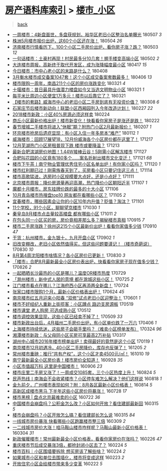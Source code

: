 [房产语料库索引](../../README.md)  > [楼市_小区](楼市_小区.md)
====
> [back](../README.md)

- [一周楼市：4新盘面世，多盘获规划，裕华区老旧小区整治名单曝光](http://jkwz.applinzi.com/ittc/7100328027517092870.html#%E4%B8%80%E5%91%A8%E6%A5%BC%E5%B8%82%EF%BC%9A4%E6%96%B0%E7%9B%98%E9%9D%A2%E4%B8%96%EF%BC%8C%E5%A4%9A%E7%9B%98%E8%8E%B7%E8%A7%84%E5%88%92%EF%BC%8C%E8%A3%95%E5%8D%8E%E5%8C%BA%E8%80%81%E6%97%A7%E5%B0%8F%E5%8C%BA%E6%95%B4%E6%B2%BB%E5%90%8D%E5%8D%95%E6%9B%9D%E5%85%89) 180507 *3* 
- [株洲5月楼市报价出炉，这60个小区还在涨！](http://jkwz.applinzi.com/ittc/7099388012150653963.html#%E6%A0%AA%E6%B4%B25%E6%9C%88%E6%A5%BC%E5%B8%82%E6%8A%A5%E4%BB%B7%E5%87%BA%E7%82%89%EF%BC%8C%E8%BF%9960%E4%B8%AA%E5%B0%8F%E5%8C%BA%E8%BF%98%E5%9C%A8%E6%B6%A8%EF%BC%81) 180504 *26* 
- [济南楼市行情看历下，100个小区二手房价出炉，看你房子涨？跌？](http://jkwz.applinzi.com/ittc/7098918458777666567.html#%E6%B5%8E%E5%8D%97%E6%A5%BC%E5%B8%82%E8%A1%8C%E6%83%85%E7%9C%8B%E5%8E%86%E4%B8%8B%EF%BC%8C100%E4%B8%AA%E5%B0%8F%E5%8C%BA%E4%BA%8C%E6%89%8B%E6%88%BF%E4%BB%B7%E5%87%BA%E7%82%89%EF%BC%8C%E7%9C%8B%E4%BD%A0%E6%88%BF%E5%AD%90%E6%B6%A8%EF%BC%9F%E8%B7%8C%EF%BC%9F) 180503 *12* 
- [一句话楼市：土豪村再现！村民最多分10几套！握手楼变高端小区](http://jkwz.applinzi.com/ittc/7098602932792722439.html#%E4%B8%80%E5%8F%A5%E8%AF%9D%E6%A5%BC%E5%B8%82%EF%BC%9A%E5%9C%9F%E8%B1%AA%E6%9D%91%E5%86%8D%E7%8E%B0%EF%BC%81%E6%9D%91%E6%B0%91%E6%9C%80%E5%A4%9A%E5%88%8610%E5%87%A0%E5%A5%97%EF%BC%81%E6%8F%A1%E6%89%8B%E6%A5%BC%E5%8F%98%E9%AB%98%E7%AB%AF%E5%B0%8F%E5%8C%BA) 180502 *2* 
- [大连楼市周报，高新终于取代开发区，成为涨降幅度最小区](http://jkwz.applinzi.com/ittc/7092974943811929095.html#%E5%A4%A7%E8%BF%9E%E6%A5%BC%E5%B8%82%E5%91%A8%E6%8A%A5%EF%BC%8C%E9%AB%98%E6%96%B0%E7%BB%88%E4%BA%8E%E5%8F%96%E4%BB%A3%E5%BC%80%E5%8F%91%E5%8C%BA%EF%BC%8C%E6%88%90%E4%B8%BA%E6%B6%A8%E9%99%8D%E5%B9%85%E5%BA%A6%E6%9C%80%E5%B0%8F%E5%8C%BA) 180417 *15* 
- [今日楼市：市中心老小区的末路是什么？](http://jkwz.applinzi.com/ittc/7089584044717376523.html#%E4%BB%8A%E6%97%A5%E6%A5%BC%E5%B8%82%EF%BC%9A%E5%B8%82%E4%B8%AD%E5%BF%83%E8%80%81%E5%B0%8F%E5%8C%BA%E7%9A%84%E6%9C%AB%E8%B7%AF%E6%98%AF%E4%BB%80%E4%B9%88%EF%BC%9F) 180408  
- [3月衡水楼市成交备案1047套！这个小区成交备案套数最多！](http://jkwz.applinzi.com/ittc/7088982498367505414.html#3%E6%9C%88%E8%A1%A1%E6%B0%B4%E6%A5%BC%E5%B8%82%E6%88%90%E4%BA%A4%E5%A4%87%E6%A1%881047%E5%A5%97%EF%BC%81%E8%BF%99%E4%B8%AA%E5%B0%8F%E5%8C%BA%E6%88%90%E4%BA%A4%E5%A4%87%E6%A1%88%E5%A5%97%E6%95%B0%E6%9C%80%E5%A4%9A%EF%BC%81) 180406 *13* 
- [楼市限购一周年，南昌211个小区的房价涨跌变化](http://jkwz.applinzi.com/ittc/7082935100990030854.html#%E6%A5%BC%E5%B8%82%E9%99%90%E8%B4%AD%E4%B8%80%E5%91%A8%E5%B9%B4%EF%BC%8C%E5%8D%97%E6%98%8C211%E4%B8%AA%E5%B0%8F%E5%8C%BA%E7%9A%84%E6%88%BF%E4%BB%B7%E6%B6%A8%E8%B7%8C%E5%8F%98%E5%8C%96) 180321 *4* 
- [十堰楼市：昔日最具升值潜力楼盘如今又当选文明物业小区](http://jkwz.applinzi.com/ittc/7082926345254601738.html#%E5%8D%81%E5%A0%B0%E6%A5%BC%E5%B8%82%EF%BC%9A%E6%98%94%E6%97%A5%E6%9C%80%E5%85%B7%E5%8D%87%E5%80%BC%E6%BD%9C%E5%8A%9B%E6%A5%BC%E7%9B%98%E5%A6%82%E4%BB%8A%E5%8F%88%E5%BD%93%E9%80%89%E6%96%87%E6%98%8E%E7%89%A9%E4%B8%9A%E5%B0%8F%E5%8C%BA) 180321 *1* 
- [每平米比周边小区便宜1万多元！楼市以后靠它了？](http://jkwz.applinzi.com/ittc/7082832431701033995.html#%E6%AF%8F%E5%B9%B3%E7%B1%B3%E6%AF%94%E5%91%A8%E8%BE%B9%E5%B0%8F%E5%8C%BA%E4%BE%BF%E5%AE%9C1%E4%B8%87%E5%A4%9A%E5%85%83%EF%BC%81%E6%A5%BC%E5%B8%82%E4%BB%A5%E5%90%8E%E9%9D%A0%E5%AE%83%E4%BA%86%EF%BC%9F) 180321  
- [【楼市的套路】威海市中心的老旧小区二手房到底有无投资价值？](http://jkwz.applinzi.com/ittc/7078026931604030471.html#%E3%80%90%E6%A5%BC%E5%B8%82%E7%9A%84%E5%A5%97%E8%B7%AF%E3%80%91%E5%A8%81%E6%B5%B7%E5%B8%82%E4%B8%AD%E5%BF%83%E7%9A%84%E8%80%81%E6%97%A7%E5%B0%8F%E5%8C%BA%E4%BA%8C%E6%89%8B%E6%88%BF%E5%88%B0%E5%BA%95%E6%9C%89%E6%97%A0%E6%8A%95%E8%B5%84%E4%BB%B7%E5%80%BC%EF%BC%9F) 180308 *6* 
- [石家庄节后楼市新动向！联盟小区西厢园列入今年改造计划！](http://jkwz.applinzi.com/ittc/7074721206643459088.html#%E7%9F%B3%E5%AE%B6%E5%BA%84%E8%8A%82%E5%90%8E%E6%A5%BC%E5%B8%82%E6%96%B0%E5%8A%A8%E5%90%91%EF%BC%81%E8%81%94%E7%9B%9F%E5%B0%8F%E5%8C%BA%E8%A5%BF%E5%8E%A2%E5%9B%AD%E5%88%97%E5%85%A5%E4%BB%8A%E5%B9%B4%E6%94%B9%E9%80%A0%E8%AE%A1%E5%88%92%EF%BC%81) 180227 *22* 
- [2018楼市新政：小区40%房源必须这样卖](http://jkwz.applinzi.com/ittc/7073585572180657169.html#2018%E6%A5%BC%E5%B8%82%E6%96%B0%E6%94%BF%EF%BC%9A%E5%B0%8F%E5%8C%BA40%25%E6%88%BF%E6%BA%90%E5%BF%85%E9%A1%BB%E8%BF%99%E6%A0%B7%E5%8D%96) 180224  
- [商丘小区最新价格出炉！楼市新变化！快看看你家房子是涨还是跌！](http://jkwz.applinzi.com/ittc/7072934553583092742.html#%E5%95%86%E4%B8%98%E5%B0%8F%E5%8C%BA%E6%9C%80%E6%96%B0%E4%BB%B7%E6%A0%BC%E5%87%BA%E7%82%89%EF%BC%81%E6%A5%BC%E5%B8%82%E6%96%B0%E5%8F%98%E5%8C%96%EF%BC%81%E5%BF%AB%E7%9C%8B%E7%9C%8B%E4%BD%A0%E5%AE%B6%E6%88%BF%E5%AD%90%E6%98%AF%E6%B6%A8%E8%BF%98%E6%98%AF%E8%B7%8C%EF%BC%81) 180222  
- [春节增城二手楼市将进入“休眠”期？附热门小区2月最新报价！](http://jkwz.applinzi.com/ittc/7067228411334755335.html#%E6%98%A5%E8%8A%82%E5%A2%9E%E5%9F%8E%E4%BA%8C%E6%89%8B%E6%A5%BC%E5%B8%82%E5%B0%86%E8%BF%9B%E5%85%A5%E2%80%9C%E4%BC%91%E7%9C%A0%E2%80%9D%E6%9C%9F%EF%BC%9F%E9%99%84%E7%83%AD%E9%97%A8%E5%B0%8F%E5%8C%BA2%E6%9C%88%E6%9C%80%E6%96%B0%E6%8A%A5%E4%BB%B7%EF%BC%81) 180207 *1* 
- [环京楼市抢房后遗症显现：有小区入住一年多房本“难产”](http://jkwz.applinzi.com/ittc/7057646706449974283.html#%E7%8E%AF%E4%BA%AC%E6%A5%BC%E5%B8%82%E6%8A%A2%E6%88%BF%E5%90%8E%E9%81%97%E7%97%87%E6%98%BE%E7%8E%B0%EF%BC%9A%E6%9C%89%E5%B0%8F%E5%8C%BA%E5%85%A5%E4%BD%8F%E4%B8%80%E5%B9%B4%E5%A4%9A%E6%88%BF%E6%9C%AC%E2%80%9C%E9%9A%BE%E4%BA%A7%E2%80%9D) 180112 *1* 
- [威海楼市：回顾17展望18，12月份威海各个小区房价都在这里了！](http://jkwz.applinzi.com/ittc/7047977087179162640.html#%E5%A8%81%E6%B5%B7%E6%A5%BC%E5%B8%82%EF%BC%9A%E5%9B%9E%E9%A1%BE17%E5%B1%95%E6%9C%9B18%EF%BC%8C12%E6%9C%88%E4%BB%BD%E5%A8%81%E6%B5%B7%E5%90%84%E4%B8%AA%E5%B0%8F%E5%8C%BA%E6%88%BF%E4%BB%B7%E9%83%BD%E5%9C%A8%E8%BF%99%E9%87%8C%E4%BA%86%EF%BC%81) 171217  
- [12月芜湖热门小区房租普现下跌 楼市或要降温？](http://jkwz.applinzi.com/ittc/7046475748062266384.html#12%E6%9C%88%E8%8A%9C%E6%B9%96%E7%83%AD%E9%97%A8%E5%B0%8F%E5%8C%BA%E6%88%BF%E7%A7%9F%E6%99%AE%E7%8E%B0%E4%B8%8B%E8%B7%8C+%E6%A5%BC%E5%B8%82%E6%88%96%E8%A6%81%E9%99%8D%E6%B8%A9%EF%BC%9F) 171213  
- [最新合肥滨湖房价地图！1.44W接棒云谷！5刚需小区解冻楼市](http://jkwz.applinzi.com/ittc/7040670761818260497.html#%E6%9C%80%E6%96%B0%E5%90%88%E8%82%A5%E6%BB%A8%E6%B9%96%E6%88%BF%E4%BB%B7%E5%9C%B0%E5%9B%BE%EF%BC%811.44W%E6%8E%A5%E6%A3%92%E4%BA%91%E8%B0%B7%EF%BC%815%E5%88%9A%E9%9C%80%E5%B0%8F%E5%8C%BA%E8%A7%A3%E5%86%BB%E6%A5%BC%E5%B8%82) 171127  
- [合肥叫花园的小区竟有180多个……案名折射出楼市文化变迁！](http://jkwz.applinzi.com/ittc/7038485557196358673.html#%E5%90%88%E8%82%A5%E5%8F%AB%E8%8A%B1%E5%9B%AD%E7%9A%84%E5%B0%8F%E5%8C%BA%E7%AB%9F%E6%9C%89180%E5%A4%9A%E4%B8%AA%E2%80%A6%E2%80%A6%E6%A1%88%E5%90%8D%E6%8A%98%E5%B0%84%E5%87%BA%E6%A5%BC%E5%B8%82%E6%96%87%E5%8C%96%E5%8F%98%E8%BF%81%EF%BC%81) 171121 *68* 
- [楼市下午茶丨南宁物业管理优秀住宅小区名单出炉！有你家小区吗？](http://jkwz.applinzi.com/ittc/7038124354775286801.html#%E6%A5%BC%E5%B8%82%E4%B8%8B%E5%8D%88%E8%8C%B6%E4%B8%A8%E5%8D%97%E5%AE%81%E7%89%A9%E4%B8%9A%E7%AE%A1%E7%90%86%E4%BC%98%E7%A7%80%E4%BD%8F%E5%AE%85%E5%B0%8F%E5%8C%BA%E5%90%8D%E5%8D%95%E5%87%BA%E7%82%89%EF%BC%81%E6%9C%89%E4%BD%A0%E5%AE%B6%E5%B0%8F%E5%8C%BA%E5%90%97%EF%BC%9F) 171120 *1* 
- [楼市红利期已过！刚需族春天到了，买房看小区只要记住这三点！](http://jkwz.applinzi.com/ittc/7035944628132512785.html#%E6%A5%BC%E5%B8%82%E7%BA%A2%E5%88%A9%E6%9C%9F%E5%B7%B2%E8%BF%87%EF%BC%81%E5%88%9A%E9%9C%80%E6%97%8F%E6%98%A5%E5%A4%A9%E5%88%B0%E4%BA%86%EF%BC%8C%E4%B9%B0%E6%88%BF%E7%9C%8B%E5%B0%8F%E5%8C%BA%E5%8F%AA%E8%A6%81%E8%AE%B0%E4%BD%8F%E8%BF%99%E4%B8%89%E7%82%B9%EF%BC%81) 171114  
- [楼市高歌猛进，选房时小区规模要大点好，还是小点好？](http://jkwz.applinzi.com/ittc/7034634957056640016.html#%E6%A5%BC%E5%B8%82%E9%AB%98%E6%AD%8C%E7%8C%9B%E8%BF%9B%EF%BC%8C%E9%80%89%E6%88%BF%E6%97%B6%E5%B0%8F%E5%8C%BA%E8%A7%84%E6%A8%A1%E8%A6%81%E5%A4%A7%E7%82%B9%E5%A5%BD%EF%BC%8C%E8%BF%98%E6%98%AF%E5%B0%8F%E7%82%B9%E5%A5%BD%EF%BC%9F) 171111  
- [北京楼市周报：降价房源量再迎高潮，热门降价小区朝阳近半](http://jkwz.applinzi.com/ittc/7033262489301681169.html#%E5%8C%97%E4%BA%AC%E6%A5%BC%E5%B8%82%E5%91%A8%E6%8A%A5%EF%BC%9A%E9%99%8D%E4%BB%B7%E6%88%BF%E6%BA%90%E9%87%8F%E5%86%8D%E8%BF%8E%E9%AB%98%E6%BD%AE%EF%BC%8C%E7%83%AD%E9%97%A8%E9%99%8D%E4%BB%B7%E5%B0%8F%E5%8C%BA%E6%9C%9D%E9%98%B3%E8%BF%91%E5%8D%8A) 171107 *1* 
- [魔都十月楼市，房东挂牌价跌的最多的十大小区](http://jkwz.applinzi.com/ittc/7032860877198459920.html#%E9%AD%94%E9%83%BD%E5%8D%81%E6%9C%88%E6%A5%BC%E5%B8%82%EF%BC%8C%E6%88%BF%E4%B8%9C%E6%8C%82%E7%89%8C%E4%BB%B7%E8%B7%8C%E7%9A%84%E6%9C%80%E5%A4%9A%E7%9A%84%E5%8D%81%E5%A4%A7%E5%B0%8F%E5%8C%BA) 171106  
- [10月青岛楼市热搜盘top10 网友都在看哪些小区？](http://jkwz.applinzi.com/ittc/7032240687775482897.html#10%E6%9C%88%E9%9D%92%E5%B2%9B%E6%A5%BC%E5%B8%82%E7%83%AD%E6%90%9C%E7%9B%98top10+%E7%BD%91%E5%8F%8B%E9%83%BD%E5%9C%A8%E7%9C%8B%E5%93%AA%E4%BA%9B%E5%B0%8F%E5%8C%BA%EF%BC%9F) 171105 *2* 
- [宜春楼市，哪些因素会让你的小区10年内升值？贬值？淘汰？](http://jkwz.applinzi.com/ittc/7030999844242588689.html#%E5%AE%9C%E6%98%A5%E6%A5%BC%E5%B8%82%EF%BC%8C%E5%93%AA%E4%BA%9B%E5%9B%A0%E7%B4%A0%E4%BC%9A%E8%AE%A9%E4%BD%A0%E7%9A%84%E5%B0%8F%E5%8C%BA10%E5%B9%B4%E5%86%85%E5%8D%87%E5%80%BC%EF%BC%9F%E8%B4%AC%E5%80%BC%EF%BC%9F%E6%B7%98%E6%B1%B0%EF%BC%9F) 171101  
- [11个学校，91个小区，聊聊望京楼市](http://jkwz.applinzi.com/ittc/7030034781268608017.html#11%E4%B8%AA%E5%AD%A6%E6%A0%A1%EF%BC%8C91%E4%B8%AA%E5%B0%8F%E5%8C%BA%EF%BC%8C%E8%81%8A%E8%81%8A%E6%9C%9B%E4%BA%AC%E6%A5%BC%E5%B8%82) 171030 *1* 
- [秦皇岛9月楼市点击量较高楼盘 都有哪些小区](http://jkwz.applinzi.com/ittc/7023116028853355537.html#%E7%A7%A6%E7%9A%87%E5%B2%9B9%E6%9C%88%E6%A5%BC%E5%B8%82%E7%82%B9%E5%87%BB%E9%87%8F%E8%BE%83%E9%AB%98%E6%A5%BC%E7%9B%98+%E9%83%BD%E6%9C%89%E5%93%AA%E4%BA%9B%E5%B0%8F%E5%8C%BA) 171011 *2* 
- [在包头同一小区买的房，房价竟相差那么多？揭秘楼市真相](http://jkwz.applinzi.com/ittc/7013578243897295889.html#%E5%9C%A8%E5%8C%85%E5%A4%B4%E5%90%8C%E4%B8%80%E5%B0%8F%E5%8C%BA%E4%B9%B0%E7%9A%84%E6%88%BF%EF%BC%8C%E6%88%BF%E4%BB%B7%E7%AB%9F%E7%9B%B8%E5%B7%AE%E9%82%A3%E4%B9%88%E5%A4%9A%EF%BC%9F%E6%8F%AD%E7%A7%98%E6%A5%BC%E5%B8%82%E7%9C%9F%E7%9B%B8) 170915 *7* 
- [楼市二手房涨跌？徐州这215个小区最新价出炉！看看你家值多少钱](http://jkwz.applinzi.com/ittc/7011609662431167505.html#%E6%A5%BC%E5%B8%82%E4%BA%8C%E6%89%8B%E6%88%BF%E6%B6%A8%E8%B7%8C%EF%BC%9F%E5%BE%90%E5%B7%9E%E8%BF%99215%E4%B8%AA%E5%B0%8F%E5%8C%BA%E6%9C%80%E6%96%B0%E4%BB%B7%E5%87%BA%E7%82%89%EF%BC%81%E7%9C%8B%E7%9C%8B%E4%BD%A0%E5%AE%B6%E5%80%BC%E5%A4%9A%E5%B0%91%E9%92%B1) 170910 *47* 
- [干货：杭州楼市，金九银十，九月开盘小区](http://jkwz.applinzi.com/ittc/7008693518187627536.html#%E5%B9%B2%E8%B4%A7%EF%BC%9A%E6%9D%AD%E5%B7%9E%E6%A5%BC%E5%B8%82%EF%BC%8C%E9%87%91%E4%B9%9D%E9%93%B6%E5%8D%81%EF%BC%8C%E4%B9%9D%E6%9C%88%E5%BC%80%E7%9B%98%E5%B0%8F%E5%8C%BA) 170902 *1* 
- [旧改变棚改，老旧小区依然值得买，但这些问题要谨记！（楼市奇葩说）](http://jkwz.applinzi.com/ittc/7007648970615309328.html#%E6%97%A7%E6%94%B9%E5%8F%98%E6%A3%9A%E6%94%B9%EF%BC%8C%E8%80%81%E6%97%A7%E5%B0%8F%E5%8C%BA%E4%BE%9D%E7%84%B6%E5%80%BC%E5%BE%97%E4%B9%B0%EF%BC%8C%E4%BD%86%E8%BF%99%E4%BA%9B%E9%97%AE%E9%A2%98%E8%A6%81%E8%B0%A8%E8%AE%B0%EF%BC%81%EF%BC%88%E6%A5%BC%E5%B8%82%E5%A5%87%E8%91%A9%E8%AF%B4%EF%BC%89) 170830 *10* 
- [8月第4周沈阳楼市啥情况？各小区房价已更新！](http://jkwz.applinzi.com/ittc/7007543770097386513.html#8%E6%9C%88%E7%AC%AC4%E5%91%A8%E6%B2%88%E9%98%B3%E6%A5%BC%E5%B8%82%E5%95%A5%E6%83%85%E5%86%B5%EF%BC%9F%E5%90%84%E5%B0%8F%E5%8C%BA%E6%88%BF%E4%BB%B7%E5%B7%B2%E6%9B%B4%E6%96%B0%EF%BC%81) 170830 *3* 
- [「楼市」合肥8月最新最全小区房价表出炉，快看看你家房子现在值多少钱？](http://jkwz.applinzi.com/ittc/7006147896859427857.html#%E3%80%8C%E6%A5%BC%E5%B8%82%E3%80%8D%E5%90%88%E8%82%A58%E6%9C%88%E6%9C%80%E6%96%B0%E6%9C%80%E5%85%A8%E5%B0%8F%E5%8C%BA%E6%88%BF%E4%BB%B7%E8%A1%A8%E5%87%BA%E7%82%89%EF%BC%8C%E5%BF%AB%E7%9C%8B%E7%9C%8B%E4%BD%A0%E5%AE%B6%E6%88%BF%E5%AD%90%E7%8E%B0%E5%9C%A8%E5%80%BC%E5%A4%9A%E5%B0%91%E9%92%B1%EF%BC%9F) 170826 *2* 
- [一起晒晒长沙最热的小区是哪儿？温度OR楼市热度](http://jkwz.applinzi.com/ittc/6995591754630562833.html#%E4%B8%80%E8%B5%B7%E6%99%92%E6%99%92%E9%95%BF%E6%B2%99%E6%9C%80%E7%83%AD%E7%9A%84%E5%B0%8F%E5%8C%BA%E6%98%AF%E5%93%AA%E5%84%BF%EF%BC%9F%E6%B8%A9%E5%BA%A6OR%E6%A5%BC%E5%B8%82%E7%83%AD%E5%BA%A6) 170729  
- [「滁州楼市」新中式人居的意境 都在滁城这些小区！](http://jkwz.applinzi.com/ittc/6994234791770457104.html#%E3%80%8C%E6%BB%81%E5%B7%9E%E6%A5%BC%E5%B8%82%E3%80%8D%E6%96%B0%E4%B8%AD%E5%BC%8F%E4%BA%BA%E5%B1%85%E7%9A%84%E6%84%8F%E5%A2%83+%E9%83%BD%E5%9C%A8%E6%BB%81%E5%9F%8E%E8%BF%99%E4%BA%9B%E5%B0%8F%E5%8C%BA%EF%BC%81) 170725 *2* 
- [江门楼市看点在哪儿？江海府西小区再添两全新盘！](http://jkwz.applinzi.com/ittc/6993957440339837969.html#%E6%B1%9F%E9%97%A8%E6%A5%BC%E5%B8%82%E7%9C%8B%E7%82%B9%E5%9C%A8%E5%93%AA%E5%84%BF%EF%BC%9F%E6%B1%9F%E6%B5%B7%E5%BA%9C%E8%A5%BF%E5%B0%8F%E5%8C%BA%E5%86%8D%E6%B7%BB%E4%B8%A4%E5%85%A8%E6%96%B0%E7%9B%98%EF%BC%81) 170724  
- [张家口楼市限购1个月，最新小区价格表出炉！](http://jkwz.applinzi.com/ittc/6982654003983680517.html#%E5%BC%A0%E5%AE%B6%E5%8F%A3%E6%A5%BC%E5%B8%82%E9%99%90%E8%B4%AD1%E4%B8%AA%E6%9C%88%EF%BC%8C%E6%9C%80%E6%96%B0%E5%B0%8F%E5%8C%BA%E4%BB%B7%E6%A0%BC%E8%A1%A8%E5%87%BA%E7%82%89%EF%BC%81) 170624 *45* 
- [南京楼市红五月迎来小阳春 “双修”试点老旧小区迎整治！](http://jkwz.applinzi.com/ittc/6974237221690278916.html#%E5%8D%97%E4%BA%AC%E6%A5%BC%E5%B8%82%E7%BA%A2%E4%BA%94%E6%9C%88%E8%BF%8E%E6%9D%A5%E5%B0%8F%E9%98%B3%E6%98%A5+%E2%80%9C%E5%8F%8C%E4%BF%AE%E2%80%9D%E8%AF%95%E7%82%B9%E8%80%81%E6%97%A7%E5%B0%8F%E5%8C%BA%E8%BF%8E%E6%95%B4%E6%B2%BB%EF%BC%81) 170601 *1* 
- [楼市不好经纪人重新上街揽客：小区蹲点 路边支房源板](http://jkwz.applinzi.com/ittc/6969431541858960389.html#%E6%A5%BC%E5%B8%82%E4%B8%8D%E5%A5%BD%E7%BB%8F%E7%BA%AA%E4%BA%BA%E9%87%8D%E6%96%B0%E4%B8%8A%E8%A1%97%E6%8F%BD%E5%AE%A2%EF%BC%9A%E5%B0%8F%E5%8C%BA%E8%B9%B2%E7%82%B9+%E8%B7%AF%E8%BE%B9%E6%94%AF%E6%88%BF%E6%BA%90%E6%9D%BF) 170519  
- [楼市课堂 老人购房 可选成熟小区](http://jkwz.applinzi.com/ittc/6966699616744522757.html#%E6%A5%BC%E5%B8%82%E8%AF%BE%E5%A0%82+%E8%80%81%E4%BA%BA%E8%B4%AD%E6%88%BF+%E5%8F%AF%E9%80%89%E6%88%90%E7%86%9F%E5%B0%8F%E5%8C%BA) 170512  
- [楼市调控效果显现，这些小区已经卖不掉了！](http://jkwz.applinzi.com/ittc/6965591833538200581.html#%E6%A5%BC%E5%B8%82%E8%B0%83%E6%8E%A7%E6%95%88%E6%9E%9C%E6%98%BE%E7%8E%B0%EF%BC%8C%E8%BF%99%E4%BA%9B%E5%B0%8F%E5%8C%BA%E5%B7%B2%E7%BB%8F%E5%8D%96%E4%B8%8D%E6%8E%89%E4%BA%86%EF%BC%81) 170509 *33* 
- [楼市新政出台后，4月福州二手房价出炉，有小区单价跌了一万六](http://jkwz.applinzi.com/ittc/6953425599841436676.html#%E6%A5%BC%E5%B8%82%E6%96%B0%E6%94%BF%E5%87%BA%E5%8F%B0%E5%90%8E%EF%BC%8C4%E6%9C%88%E7%A6%8F%E5%B7%9E%E4%BA%8C%E6%89%8B%E6%88%BF%E4%BB%B7%E5%87%BA%E7%82%89%EF%BC%8C%E6%9C%89%E5%B0%8F%E5%8C%BA%E5%8D%95%E4%BB%B7%E8%B7%8C%E4%BA%86%E4%B8%80%E4%B8%87%E5%85%AD) 170406 *1* 
- [上海楼市持续低迷，这些房子会砸手里吗？（难卖小区榜单发布）](http://jkwz.applinzi.com/ittc/6948522966924133380.html#%E4%B8%8A%E6%B5%B7%E6%A5%BC%E5%B8%82%E6%8C%81%E7%BB%AD%E4%BD%8E%E8%BF%B7%EF%BC%8C%E8%BF%99%E4%BA%9B%E6%88%BF%E5%AD%90%E4%BC%9A%E7%A0%B8%E6%89%8B%E9%87%8C%E5%90%97%EF%BC%9F%EF%BC%88%E9%9A%BE%E5%8D%96%E5%B0%8F%E5%8C%BA%E6%A6%9C%E5%8D%95%E5%8F%91%E5%B8%83%EF%BC%89) 170324 *96* 
- [湘潭楼市新政：与父母同小区买房可享最高2万补贴](http://jkwz.applinzi.com/ittc/6945946340776477701.html#%E6%B9%98%E6%BD%AD%E6%A5%BC%E5%B8%82%E6%96%B0%E6%94%BF%EF%BC%9A%E4%B8%8E%E7%88%B6%E6%AF%8D%E5%90%8C%E5%B0%8F%E5%8C%BA%E4%B9%B0%E6%88%BF%E5%8F%AF%E4%BA%AB%E6%9C%80%E9%AB%982%E4%B8%87%E8%A1%A5%E8%B4%B4) 170317  
- [湖州中心城市2016年楼市榜单出炉！卖得最好的竟然是这个小区](http://jkwz.applinzi.com/ittc/6924893539074049028.html#%E6%B9%96%E5%B7%9E%E4%B8%AD%E5%BF%83%E5%9F%8E%E5%B8%822016%E5%B9%B4%E6%A5%BC%E5%B8%82%E6%A6%9C%E5%8D%95%E5%87%BA%E7%82%89%EF%BC%81%E5%8D%96%E5%BE%97%E6%9C%80%E5%A5%BD%E7%9A%84%E7%AB%9F%E7%84%B6%E6%98%AF%E8%BF%99%E4%B8%AA%E5%B0%8F%E5%8C%BA) 170119 *1* 
- [南京楼市12月初遇冷，40小区二手房降价，库存也反弹了！](http://jkwz.applinzi.com/ittc/6908144538580681733.html#%E5%8D%97%E4%BA%AC%E6%A5%BC%E5%B8%8212%E6%9C%88%E5%88%9D%E9%81%87%E5%86%B7%EF%BC%8C40%E5%B0%8F%E5%8C%BA%E4%BA%8C%E6%89%8B%E6%88%BF%E9%99%8D%E4%BB%B7%EF%BC%8C%E5%BA%93%E5%AD%98%E4%B9%9F%E5%8F%8D%E5%BC%B9%E4%BA%86%EF%BC%81) 161205 *2* 
- [常州楼市重磅：推行“共有产权”，这个小区才卖4500元/㎡！](http://jkwz.applinzi.com/ittc/6887274759108166660.html#%E5%B8%B8%E5%B7%9E%E6%A5%BC%E5%B8%82%E9%87%8D%E7%A3%85%EF%BC%9A%E6%8E%A8%E8%A1%8C%E2%80%9C%E5%85%B1%E6%9C%89%E4%BA%A7%E6%9D%83%E2%80%9D%EF%BC%8C%E8%BF%99%E4%B8%AA%E5%B0%8F%E5%8C%BA%E6%89%8D%E5%8D%964500%E5%85%83%2F%E3%8E%A1%EF%BC%81) 161010 *19* 
- [南宁最新最全小区房价表！楼市房价全知道！](http://jkwz.applinzi.com/ittc/6882862504966882308.html#%E5%8D%97%E5%AE%81%E6%9C%80%E6%96%B0%E6%9C%80%E5%85%A8%E5%B0%8F%E5%8C%BA%E6%88%BF%E4%BB%B7%E8%A1%A8%EF%BC%81%E6%A5%BC%E5%B8%82%E6%88%BF%E4%BB%B7%E5%85%A8%E7%9F%A5%E9%81%93%EF%BC%81) 160928 *35* 
- [小区市值超万科 这里是中国楼市！](http://jkwz.applinzi.com/ittc/6874820532993786884.html#%E5%B0%8F%E5%8C%BA%E5%B8%82%E5%80%BC%E8%B6%85%E4%B8%87%E7%A7%91+%E8%BF%99%E9%87%8C%E6%98%AF%E4%B8%AD%E5%9B%BD%E6%A5%BC%E5%B8%82%EF%BC%81) 160906 *23* 
- [楼市庄里二手房又涨了！一周成交1085套，三个小区热度上升！](http://jkwz.applinzi.com/ittc/6869879697957192708.html#%E6%A5%BC%E5%B8%82%E5%BA%84%E9%87%8C%E4%BA%8C%E6%89%8B%E6%88%BF%E5%8F%88%E6%B6%A8%E4%BA%86%EF%BC%81%E4%B8%80%E5%91%A8%E6%88%90%E4%BA%A41085%E5%A5%97%EF%BC%8C%E4%B8%89%E4%B8%AA%E5%B0%8F%E5%8C%BA%E7%83%AD%E5%BA%A6%E4%B8%8A%E5%8D%87%EF%BC%81) 160824 *5* 
- [民声热线丨南海会不会收紧楼市？小区停车难怎么解决？他们这样说](http://jkwz.applinzi.com/ittc/6867759381030110213.html#%E6%B0%91%E5%A3%B0%E7%83%AD%E7%BA%BF%E4%B8%A8%E5%8D%97%E6%B5%B7%E4%BC%9A%E4%B8%8D%E4%BC%9A%E6%94%B6%E7%B4%A7%E6%A5%BC%E5%B8%82%EF%BC%9F%E5%B0%8F%E5%8C%BA%E5%81%9C%E8%BD%A6%E9%9A%BE%E6%80%8E%E4%B9%88%E8%A7%A3%E5%86%B3%EF%BC%9F%E4%BB%96%E4%BB%AC%E8%BF%99%E6%A0%B7%E8%AF%B4) 160818 *1* 
- [金九前夕，广州楼市表现如何？附：8月各区最新小区价格表！](http://jkwz.applinzi.com/ittc/6866349065939452933.html#%E9%87%91%E4%B9%9D%E5%89%8D%E5%A4%95%EF%BC%8C%E5%B9%BF%E5%B7%9E%E6%A5%BC%E5%B8%82%E8%A1%A8%E7%8E%B0%E5%A6%82%E4%BD%95%EF%BC%9F%E9%99%84%EF%BC%9A8%E6%9C%88%E5%90%84%E5%8C%BA%E6%9C%80%E6%96%B0%E5%B0%8F%E5%8C%BA%E4%BB%B7%E6%A0%BC%E8%A1%A8%EF%BC%81) 160814 *5* 
- [高新区成楼市黑马 下半年这些小区房价将暴涨！](http://jkwz.applinzi.com/ittc/6859968943867036676.html#%E9%AB%98%E6%96%B0%E5%8C%BA%E6%88%90%E6%A5%BC%E5%B8%82%E9%BB%91%E9%A9%AC+%E4%B8%8B%E5%8D%8A%E5%B9%B4%E8%BF%99%E4%BA%9B%E5%B0%8F%E5%8C%BA%E6%88%BF%E4%BB%B7%E5%B0%86%E6%9A%B4%E6%B6%A8%EF%BC%81) 160728 *17* 
- [楼市黑榜 | 盘点北京最难卖的小区](http://jkwz.applinzi.com/ittc/6857739454336467972.html#%E6%A5%BC%E5%B8%82%E9%BB%91%E6%A6%9C+%7C+%E7%9B%98%E7%82%B9%E5%8C%97%E4%BA%AC%E6%9C%80%E9%9A%BE%E5%8D%96%E7%9A%84%E5%B0%8F%E5%8C%BA) 160722 *36* 
- [中国楼市会崩盘吗？公积金怎么改？小区如何开放？看住建部最新回](http://jkwz.applinzi.com/ittc/6809852809121891333.html#%E4%B8%AD%E5%9B%BD%E6%A5%BC%E5%B8%82%E4%BC%9A%E5%B4%A9%E7%9B%98%E5%90%97%EF%BC%9F%E5%85%AC%E7%A7%AF%E9%87%91%E6%80%8E%E4%B9%88%E6%94%B9%EF%BC%9F%E5%B0%8F%E5%8C%BA%E5%A6%82%E4%BD%95%E5%BC%80%E6%94%BE%EF%BC%9F%E7%9C%8B%E4%BD%8F%E5%BB%BA%E9%83%A8%E6%9C%80%E6%96%B0%E5%9B%9E) 160315 *5* 
- [楼市会崩盘吗？小区开放怎么搞？看住建部长怎么说](http://jkwz.applinzi.com/ittc/6809767841259586565.html#%E6%A5%BC%E5%B8%82%E4%BC%9A%E5%B4%A9%E7%9B%98%E5%90%97%EF%BC%9F%E5%B0%8F%E5%8C%BA%E5%BC%80%E6%94%BE%E6%80%8E%E4%B9%88%E6%90%9E%EF%BC%9F%E7%9C%8B%E4%BD%8F%E5%BB%BA%E9%83%A8%E9%95%BF%E6%80%8E%E4%B9%88%E8%AF%B4) 160315 *84* 
- [一线城市房价暴涨 快看哪些小区跑赢楼市整三倍](http://jkwz.applinzi.com/ittc/6807586772108182533.html#%E4%B8%80%E7%BA%BF%E5%9F%8E%E5%B8%82%E6%88%BF%E4%BB%B7%E6%9A%B4%E6%B6%A8+%E5%BF%AB%E7%9C%8B%E5%93%AA%E4%BA%9B%E5%B0%8F%E5%8C%BA%E8%B7%91%E8%B5%A2%E6%A5%BC%E5%B8%82%E6%95%B4%E4%B8%89%E5%80%8D) 160309 *2* 
- [一二线城市房价大涨！咱马鞍山楼市咋样呢？马鞍山最新小区价格表！](http://jkwz.applinzi.com/ittc/6805831732737606660.html#%E4%B8%80%E4%BA%8C%E7%BA%BF%E5%9F%8E%E5%B8%82%E6%88%BF%E4%BB%B7%E5%A4%A7%E6%B6%A8%EF%BC%81%E5%92%B1%E9%A9%AC%E9%9E%8D%E5%B1%B1%E6%A5%BC%E5%B8%82%E5%92%8B%E6%A0%B7%E5%91%A2%EF%BC%9F%E9%A9%AC%E9%9E%8D%E5%B1%B1%E6%9C%80%E6%96%B0%E5%B0%8F%E5%8C%BA%E4%BB%B7%E6%A0%BC%E8%A1%A8%EF%BC%81) 160304 *31* 
- [新政催暖楼市！常州最新最全小区价格表，看看你家房价在涨吗？](http://jkwz.applinzi.com/ittc/6803201168230581253.html#%E6%96%B0%E6%94%BF%E5%82%AC%E6%9A%96%E6%A5%BC%E5%B8%82%EF%BC%81%E5%B8%B8%E5%B7%9E%E6%9C%80%E6%96%B0%E6%9C%80%E5%85%A8%E5%B0%8F%E5%8C%BA%E4%BB%B7%E6%A0%BC%E8%A1%A8%EF%BC%8C%E7%9C%8B%E7%9C%8B%E4%BD%A0%E5%AE%B6%E6%88%BF%E4%BB%B7%E5%9C%A8%E6%B6%A8%E5%90%97%EF%BC%9F) 160226 *47* 
- [重庆楼市节后成交暴涨3倍，都抢封闭小区去了？](http://jkwz.applinzi.com/ittc/6802467590454641668.html#%E9%87%8D%E5%BA%86%E6%A5%BC%E5%B8%82%E8%8A%82%E5%90%8E%E6%88%90%E4%BA%A4%E6%9A%B4%E6%B6%A83%E5%80%8D%EF%BC%8C%E9%83%BD%E6%8A%A2%E5%B0%81%E9%97%AD%E5%B0%8F%E5%8C%BA%E5%8E%BB%E4%BA%86%EF%BC%9F) 160224 *5* 
- [楼市百科｜小区围墙要拆除 想买房该了解些啥？](http://jkwz.applinzi.com/ittc/6802399114604053508.html#%E6%A5%BC%E5%B8%82%E7%99%BE%E7%A7%91%EF%BD%9C%E5%B0%8F%E5%8C%BA%E5%9B%B4%E5%A2%99%E8%A6%81%E6%8B%86%E9%99%A4+%E6%83%B3%E4%B9%B0%E6%88%BF%E8%AF%A5%E4%BA%86%E8%A7%A3%E4%BA%9B%E5%95%A5%EF%BC%9F) 160224 *2* 
- [如果城市小区和单位去围墙化，楼市将变成这样](http://jkwz.applinzi.com/ittc/6802038450970690564.html#%E5%A6%82%E6%9E%9C%E5%9F%8E%E5%B8%82%E5%B0%8F%E5%8C%BA%E5%92%8C%E5%8D%95%E4%BD%8D%E5%8E%BB%E5%9B%B4%E5%A2%99%E5%8C%96%EF%BC%8C%E6%A5%BC%E5%B8%82%E5%B0%86%E5%8F%98%E6%88%90%E8%BF%99%E6%A0%B7) 160223 *2* 
- [开放住宅小区会给楼市带来多少变革](http://jkwz.applinzi.com/ittc/6801725215218336773.html#%E5%BC%80%E6%94%BE%E4%BD%8F%E5%AE%85%E5%B0%8F%E5%8C%BA%E4%BC%9A%E7%BB%99%E6%A5%BC%E5%B8%82%E5%B8%A6%E6%9D%A5%E5%A4%9A%E5%B0%91%E5%8F%98%E9%9D%A9) 160222 *5* 
